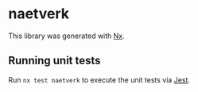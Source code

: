 # naetverk

This library was generated with [Nx](https://nx.dev).

## Running unit tests

Run `nx test naetverk` to execute the unit tests via [Jest](https://jestjs.io).
